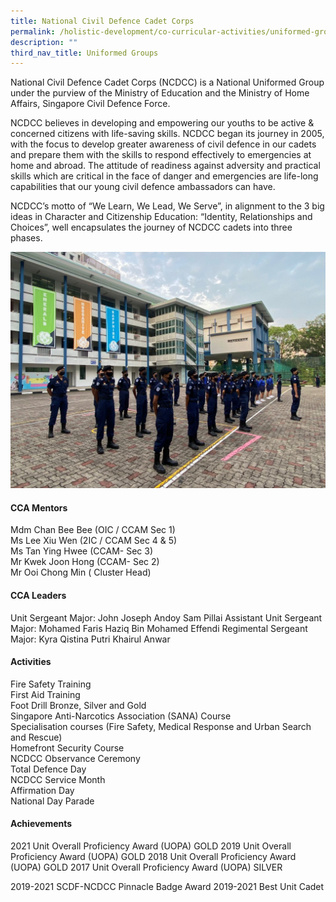 ```yaml
---
title: National Civil Defence Cadet Corps
permalink: /holistic-development/co-curricular-activities/uniformed-groups/ncdcc/
description: ""
third_nav_title: Uniformed Groups
---
```

National Civil Defence Cadet Corps (NCDCC) is a National Uniformed Group under the purview of the Ministry of Education and the Ministry of Home Affairs, Singapore Civil Defence Force.

NCDCC believes in developing and empowering our youths to be active & concerned citizens with life-saving skills. NCDCC began its journey in 2005, with the focus to develop greater awareness of civil defence in our cadets and prepare them with the skills to respond effectively to emergencies at home and abroad. The attitude of readiness against adversity and practical skills which are critical in the face of danger and emergencies are life-long capabilities that our young civil defence ambassadors can have.

NCDCC’s motto of “We Learn, We Lead, We Serve”, in alignment to the 3 big ideas in Character and Citizenship Education: “Identity, Relationships and Choices”, well encapsulates the journey of NCDCC cadets into three phases.

![](/images/NCDCC-1-1024x768.jpeg)

#### **CCA Mentors**
Mdm Chan Bee Bee (OIC / CCAM Sec 1)<br>
Ms Lee Xiu Wen (2IC / CCAM Sec 4 & 5)<br>
Ms Tan Ying Hwee (CCAM- Sec 3)<br>
Mr Kwek Joon Hong (CCAM- Sec 2)<br>
Mr Ooi Chong Min ( Cluster Head)

#### **CCA Leaders**
Unit Sergeant Major: John Joseph Andoy Sam Pillai
Assistant Unit Sergeant Major: Mohamed Faris Haziq Bin Mohamed Effendi
Regimental Sergeant Major: Kyra Qistina Putri Khairul Anwar

#### **Activities**
Fire Safety Training<br>
First Aid Training<br>
Foot Drill Bronze, Silver and Gold<br>
Singapore Anti-Narcotics Association (SANA) Course<br>
Specialisation courses (Fire Safety, Medical Response and Urban Search and Rescue)<br>
Homefront Security Course<br>
NCDCC Observance Ceremony<br>
Total Defence Day<br>
NCDCC Service Month<br>
Affirmation Day<br>
National Day Parade

#### **Achievements**
2021 Unit Overall Proficiency Award (UOPA) GOLD
2019 Unit Overall Proficiency Award (UOPA) GOLD
2018 Unit Overall Proficiency Award (UOPA) GOLD
2017 Unit Overall Proficiency Award (UOPA) SILVER


2019-2021 SCDF-NCDCC Pinnacle Badge Award
2019-2021 Best Unit Cadet